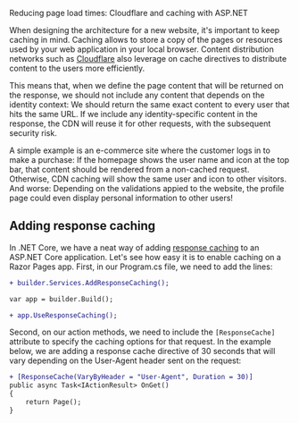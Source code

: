 Reducing page load times: Cloudflare and caching with ASP.NET



When designing the architecture for a new website, it's important to keep caching in mind. Caching allows to store a copy of the pages or resources used by your web application in your local browser. Content distribution networks such as [Cloudflare](https://www.cloudflare.com/) also leverage on cache directives to distribute content to the users more efficiently.

This means that, when we define the page content that will be returned on the response, we should not include any content that depends on the identity context: We should return the same exact content to every user that hits the same URL. If we include any identity-specific content in the response, the CDN will reuse it for other requests, with the subsequent security risk.

A simple example is an e-commerce site where the customer logs in to make a purchase: If the homepage shows the user name and icon at the top bar, that content should be rendered from a non-cached request. Otherwise, CDN caching will show the same user and icon to other visitors. And worse: Depending on the validations appied to the website, the profile page could even display personal information to other users!

## Adding response caching

In .NET Core, we have a neat way of adding [response caching](https://learn.microsoft.com/en-us/aspnet/core/performance/caching/response) to an ASP.NET Core application. Let's see how easy it is to enable caching on a Razor Pages app. First, in our Program.cs file, we need to add the lines:

```diff
+ builder.Services.AddResponseCaching();

var app = builder.Build();

+ app.UseResponseCaching();
```

Second, on our action methods, we need to include the `[ResponseCache]` attribute to specify the caching options for that request. In the example below, we are adding a response cache directive of 30 seconds that will vary depending on the User-Agent header sent on the request:

```diff
+ [ResponseCache(VaryByHeader = "User-Agent", Duration = 30)]
public async Task<IActionResult> OnGet()
{
    return Page();
}
```




